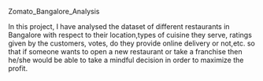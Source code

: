 Zomato_Bangalore_Analysis

In this project, I have analysed the dataset of different restaurants in Bangalore with respect to their location,types of cuisine they serve, ratings given by the customers, votes, do they provide online delivery or not,etc. so that if someone wants to open a new restaurant or take a franchise then he/she would be able to take a mindful decision in order to maximize the profit.
